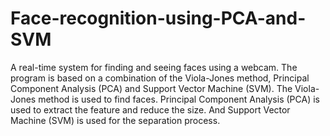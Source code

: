 # Face-recognition-using-PCA-and-SVM
A real-time system for finding and seeing faces using a webcam. 
The program is based on a combination of the Viola-Jones method,
Principal Component Analysis (PCA) and Support Vector
Machine (SVM). 
The Viola-Jones method is used to find faces.
Principal Component Analysis (PCA) is used to extract the feature and reduce the size. 
And Support Vector Machine (SVM) is used for the separation process.
